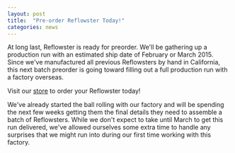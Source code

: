 ```yaml
---
layout: post
title:  "Pre-order Reflowster Today!"
categories: news
---
```


<p>At long last, Reflowster is ready for preorder. We'll be gathering up a production run with an estimated ship date of February or March 2015. Since we've manufactured all previous Reflowsters by hand in California, this next batch preorder is going toward filling out a full production run with a factory overseas.</p>

<p>Visit our <a href="http://store.reflowster.com/products/reflowster">store</a> to order your Reflowster today!</p>

<!--more-->

<p>We've already started the ball rolling with our factory and will be spending the next few weeks getting them the final details they need to assemble a batch of Reflowsters. While we don't expect to take until March to get this run delivered, we've allowed ourselves some extra time to handle any surprises that we might run into during our first time working with this factory.</p>
